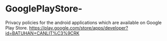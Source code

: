 # GooglePlayStore-
Privacy policies for the android applications which are available on Google Play Store.
https://play.google.com/store/apps/developer?id=BATUHAN+CANLIT%C3%9CRK
